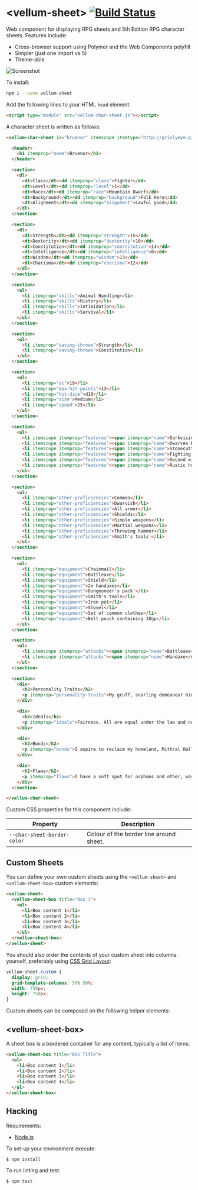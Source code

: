 # &lt;vellum-sheet&gt; [![Build Status](https://travis-ci.org/grislyeye/vellum-sheet.svg?branch=master)](https://travis-ci.org/grislyeye/vellum-sheet)

Web component for displaying RPG sheets and 5th Edition RPG character sheets. Features include:

  * Cross-browser support using Polymer and the Web Components polyfill
  * Simpler (just one import vs 5)
  * Theme-able

![Screenshot](demo/screenshot.png)

To install:

```sh
npm i --save vellum-sheet
```

Add the following lines to your HTML `head` element:

```html
<script type="module" src="vellum-char-sheet.js"></script>
```

A character sheet is written as follows:

```html
<vellum-char-sheet id="bruenor" itemscope itemtype="http://grislyeye.github.io/vellum-char-sheet-schemas/character.html">

  <header>
    <h1 itemprop="name">Bruenor</h1>
  </header>

  <section>
    <dl>
      <dt>Class</dt><dd itemprop="class">Fighter</dd>
      <dt>Level</dt><dd itemprop="level">1</dd>
      <dt>Race</dt><dd itemprop="race">Mountain Dwarf</dd>
      <dt>Background</dt><dd itemprop="background">Folk Hero</dd>
      <dt>Alignment</dt><dd itemprop="alignment">Lawful good</dd>
    </dl>
  </section>

  <section>
    <dl>
      <dt>Strength</dt><dd itemprop="strength">15</dd>
      <dt>Dexterity</dt><dd itemprop="dexterity">10</dd>
      <dt>Constitution</dt><dd itemprop="constitution">14</dd>
      <dt>Intelligence</dt><dd itemprop="intelligence">8</dd>
      <dt>Wisdom</dt><dd itemprop="wisdom">13</dd>
      <dt>Charisma</dt><dd itemprop="charisma">12</dd>
    </dl>
  </section>

  <section>
    <ul>
      <li itemprop="skills">Animal Handling</li>
      <li itemprop="skills">History</li>
      <li itemprop="skills">Intimidation</li>
      <li itemprop="skills">Survival</li>
    </ul>
  </section>

  <section>
    <ul>
      <li itemprop="saving-throws">Strength</li>
      <li itemprop="saving-throws">Constitution</li>
    </ul>
  </section>

  <section>
    <ul>
      <li itemprop="ac">19</li>
      <li itemprop="max-hit-points">13</li>
      <li itemprop="hit-dice">d10</li>
      <li itemprop="size">Medium</li>
      <li itemprop="speed">25</li>
    </ul>
  </section>

  <section>
    <ul>
      <li itemscope itemprop="features"><span itemprop="name">Darkvision.</span> <span itemprop="description">you see in dim light within a 60-foot radius of you as if it were bright light, and in darkness in that radius as if it were dim  light. You can’t discern color in darkness, only  shades of gray.</span></li>
      <li itemscope itemprop="features"><span itemprop="name">Dwarven Resilience.</span> <span itemprop="description">You have advantage on saving throws against poison, and you have resistance against poison damage.</span></li>
      <li itemscope itemprop="features"><span itemprop="name">Stonecutting.</span> <span itemprop="description">Whenever you make an  Intelligence (History) check related to the  eP origin of stonework, you are considered proficient in the History skill and add double your proficiency bonus to the check.</span></li>
      <li itemscope itemprop="features"><span itemprop="name">Fighting style: defense.</span> <span itemprop="description">While you are wearing armor, you gain a +1 bonus to AC. this bonus is already included in your AC.</span></li>
      <li itemscope itemprop="features"><span itemprop="name">Second wind.</span> <span itemprop="description">You have a limited well of stamina you can draw on to protect yourself from harm. you can use a bonus action to regain hit points equal to 1d10 + your fighter level. Once you use this feature, you must finish a short or long rest before you can use it again.</span></li>
      <li itemscope itemprop="features"><span itemprop="name">Rustic hospitality.</span> <span itemprop="description">You can finda  place to hide, rest, or recuperate among other commoners, unless you have shown yourself to be a danger to them.</span></li>
    </ul>
  </section>

  <section>
    <ul>
      <li itemprop="other-proficiencies">Common</li>
      <li itemprop="other-proficiencies">Dwarvish</li>
      <li itemprop="other-proficiencies">All armor</li>
      <li itemprop="other-proficiencies">Shields</li>
      <li itemprop="other-proficiencies">Simple weapons</li>
      <li itemprop="other-proficiencies">Martial weapons</li>
      <li itemprop="other-proficiencies">Throwing hammer</li>
      <li itemprop="other-proficiencies">Smith's tools'</li>
    </ul>
  </section>

  <section>
    <ul>
      <li itemprop="equipment">Chainmail</li>
      <li itemprop="equipment">Battleaxe</li>
      <li itemprop="equipment">Shield</li>
      <li itemprop="equipment">2x handaxes</li>
      <li itemprop="equipment">Dungeoneer's pack'</li>
      <li itemprop="equipment">Smith's tools</li>
      <li itemprop="equipment">Iron pot</li>
      <li itemprop="equipment">Shovel</li>
      <li itemprop="equipment">Set of common clothes</li>
      <li itemprop="equipment">Belt pouch containing 10gp</li>
    </ul>
  </section>

  <section>
    <ul>
      <li itemscope itemprop="attacks"><span itemprop="name">Battleaxe</span> <span itemprop="damage">1d8</span> <span itemprop="type">slashing</span> (<data itemprop="proficient" value="true">proficient</data>)</li>
      <li itemscope itemprop="attacks"><span itemprop="name">Handaxe</span> <span itemprop="damage">1d6</span> <span itemprop="type">slashing</span> (<data itemprop="proficient" value="true">proficient</data>)</li>
    </ul>
  </section>

  <section>
    <div>
      <h2>Personality Traits</h2>
      <p itemprop="personality-traits">My gruff, snarling demeanour hides a soft heart and a genuine affection for my friends.</p>
    </div>

    <div>
      <h2>Ideals</h2>
      <p itemprop="ideals">Fairness. All are equal under the law and non should get preferential treatment.</p>
    </div>

    <div>
      <h2>Bonds</h2>
      <p itemprop="bonds">I aspire to reclaim my homeland, Mithral Hall, from the shadow dragon that drove my people out.</p>
    </div>

    <div>
      <h2>Flaws</h2>
      <p itemprop="flaws">I have a soft spot for orphans and other, wayward souls leading me to show mercy even when it might not be warranted.</p>
    </div>
  </section>

</vellum-char-sheet>
```

Custom CSS properties for this component include:

| Property                               | Description
| -------------------------------------- | ---
| `--char-sheet-border-color`            | Colour of the border line around sheet.

## Custom Sheets

You can define your own custom sheets using the `<vellum-sheet>` and `<vellum-sheet-box>` custom elements:

```html
<vellum-sheet>
  <vellum-sheet-box title="Box 1">
    <ul>
      <li>Box content 1</li>
      <li>Box content 2</li>
      <li>Box content 3</li>
      <li>Box content 4</li>
    </ul>
  </vellum-sheet-box>
</vellum-sheet>
```

You should also order the contents of your custom sheet into columns yourself, preferably using [CSS Grid Layout](https://developer.mozilla.org/en-US/docs/Web/CSS/CSS_Grid_Layout):

```css
vellum-sheet.custom {
  display: grid;
  grid-template-columns: 50% 50%;
  width: 750px;
  height: 750px;
}
```

Custom sheets can be composed on the following helper elements:

## &lt;vellum-sheet-box&gt;

A sheet box is a bordered container for any content, typically a list of items:

```html
<vellum-sheet-box title="Box Title">
  <ul>
    <li>Box content 1</li>
    <li>Box content 2</li>
    <li>Box content 3</li>
    <li>Box content 4</li>
  </ul>
</vellum-sheet-box>
```

## Hacking

Requirements:

  * [Node.js](http://nodejs.org/)

To set-up your environment execute:

    $ npm install

To run linting and test:

    $ npm test
